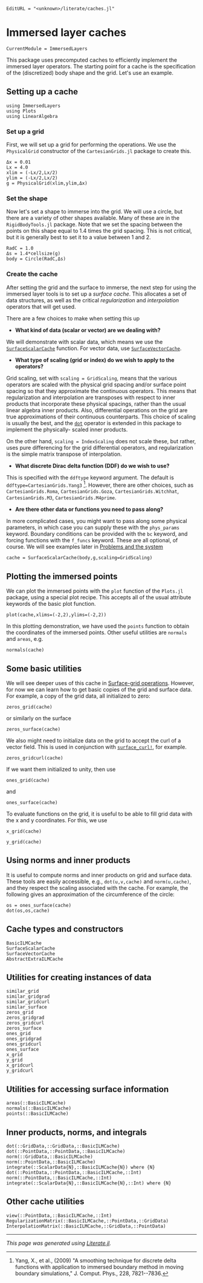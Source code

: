 ```@meta
EditURL = "<unknown>/literate/caches.jl"
```

# Immersed layer caches

```@meta
CurrentModule = ImmersedLayers
```

This package uses precomputed caches to efficiently implement the immersed layer
operators. The starting point for a cache is the specification of the
(discretized) body shape and the grid. Let's use an example.

## Setting up a cache

````@example caches
using ImmersedLayers
using Plots
using LinearAlgebra
````

### Set up a grid
First, we will set up a grid for performing the operations. We use the `PhysicalGrid`
constructor of the `CartesianGrids.jl` package to create this.

````@example caches
Δx = 0.01
Lx = 4.0
xlim = (-Lx/2,Lx/2)
ylim = (-Lx/2,Lx/2)
g = PhysicalGrid(xlim,ylim,Δx)
````

### Set the shape
Now let's set a shape to immerse into the grid. We will use a circle, but
there are a variety of other shapes available. Many of these are in the
`RigidBodyTools.jl` package. Note that we set the spacing between the points
on this shape equal to 1.4 times the grid spacing. This is not critical, but it
is generally best to set it to a value between 1 and 2.

````@example caches
RadC = 1.0
Δs = 1.4*cellsize(g)
body = Circle(RadC,Δs)
````

### Create the cache
After setting the grid and the surface to immerse, the next step for using the
immersed layer tools is to set up a *surface cache*. This allocates a set of
data structures, as well as the critical *regularization* and *interpolation*
operators that will get used.

There are a few choices to make when setting this up
* **What kind of data (scalar or vector) are we dealing with?**

We will demonstrate with scalar data, which means we use the [`SurfaceScalarCache`](@ref)
function. For vector data, use [`SurfaceVectorCache`](@ref).

* **What type of scaling (grid or index) do we wish to apply to the operators?**

Grid scaling, set with `scaling = GridScaling`, means that the various operators are scaled with the physical grid spacing
and/or surface point spacing so that they approximate the continuous operators. This
means that regularization and interpolation are transposes with respect to
inner products that incorporate these physical spacings, rather than the usual
linear algebra inner products. Also, differential operations on the grid are true
approximations of their continuous counterparts. This choice of scaling is usually the best, and
the [`dot`](@ref) operator is extended in this package to implement the physically-
scaled inner products.

On the other hand, `scaling = IndexScaling` does not scale these, but rather, uses
pure differencing for the grid differential operators, and regularization is
the simple matrix transpose of interpolation.

* **What discrete Dirac delta function (DDF) do we wish to use?**

This is specified with the `ddftype` keyword argument. The default is
`ddftype=CartesianGrids.Yang3` [^1]. However, there are
other choices, such as `CartesianGrids.Roma`, `CartesianGrids.Goza`, `CartesianGrids.Witchhat`,
`CartesianGrids.M3`, `CartesianGrids.M4prime`.

* **Are there other data or functions you need to pass along?**

In more complicated cases, you might want to pass along some physical
parameters, in which case you can supply these with the `phys_params`
keyword. Boundary conditions can be provided with the `bc` keyword,
and forcing functions with the `f_funcs` keyword. These are all optional,
of course. We will see examples later in [Problems and the system](@ref)

````@example caches
cache = SurfaceScalarCache(body,g,scaling=GridScaling)
````

## Plotting the immersed points
We can plot the immersed points with the `plot` function of the `Plots.jl`
package, using a special plot recipe. This accepts all of the
usual attribute keywords of the basic plot function.

````@example caches
plot(cache,xlims=(-2,2),ylims=(-2,2))
````

In this plotting demonstration, we have used the `points` function
to obtain the coordinates of the immersed points. Other useful
utilities are `normals` and `areas`, e.g.

````@example caches
normals(cache)
````

## Some basic utilities
We will see deeper uses of this cache in [Surface-grid operations](@ref).
However, for now we can learn how to get basic copies of the grid
and surface data. For example, a copy of the grid data, all initialized to zero:

````@example caches
zeros_grid(cache)
````

or similarly on the surface

````@example caches
zeros_surface(cache)
````

We also might need to initialize data on the grid to accept the curl of
a vector field. This is used in conjunction with [`surface_curl!`](@ref),
for example.

````@example caches
zeros_gridcurl(cache)
````

If we want them initialized to unity, then use

````@example caches
ones_grid(cache)
````

and

````@example caches
ones_surface(cache)
````

To evaluate functions on the grid, it is useful to be able to
fill grid data with the x and y coordinates. For this, we use

````@example caches
x_grid(cache)
````

````@example caches
y_grid(cache)
````

## Using norms and inner products
It is useful to compute norms and inner products on grid and surface data.
These tools are easily accessible, e.g., `dot(u,v,cache)` and `norm(u,cache)`,
and they respect the scaling associated with the cache. For example,
the following gives an approximation of the circumference of the circle:

````@example caches
os = ones_surface(cache)
dot(os,os,cache)
````

## Cache types and constructors

```@docs
BasicILMCache
SurfaceScalarCache
SurfaceVectorCache
AbstractExtraILMCache
```

## Utilities for creating instances of data

```@docs
similar_grid
similar_gridgrad
similar_gridcurl
similar_surface
zeros_grid
zeros_gridgrad
zeros_gridcurl
zeros_surface
ones_grid
ones_gridgrad
ones_gridcurl
ones_surface
x_grid
y_grid
x_gridcurl
y_gridcurl
```

## Utilities for accessing surface information

```@docs
areas(::BasicILMCache)
normals(::BasicILMCache)
points(::BasicILMCache)
```

## Inner products, norms, and integrals

```@docs
dot(::GridData,::GridData,::BasicILMCache)
dot(::PointData,::PointData,::BasicILMCache)
norm(::GridData,::BasicILMCache)
norm(::PointData,::BasicILMCache)
integrate(::ScalarData{N},::BasicILMCache{N}) where {N}
dot(::PointData,::PointData,::BasicILMCache,::Int)
norm(::PointData,::BasicILMCache,::Int)
integrate(::ScalarData{N},::BasicILMCache{N},::Int) where {N}
```

## Other cache utilities

```@docs
view(::PointData,::BasicILMCache,::Int)
RegularizationMatrix(::BasicILMCache,::PointData,::GridData)
InterpolationMatrix(::BasicILMCache,::GridData,::PointData)
```

[^1]: Yang, X., et al., (2009) "A smoothing technique for discrete delta functions with application to immersed boundary method in moving boundary simulations," J. Comput. Phys., 228, 7821--7836.

---

*This page was generated using [Literate.jl](https://github.com/fredrikekre/Literate.jl).*

